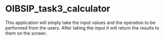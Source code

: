 # OIBSIP_task3_calculator
This application will simply take the input values and the operation to be performed from the users. After taking the input it will return the results to them on the screen.
